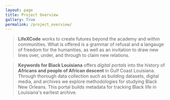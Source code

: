 ```yaml
---
layout: page
title: Project Overview
gallery: True
permalink: /project_overview/
---
```

> **LifeXCode** works to create futures beyond the academy and within communities. What is offered is a grammar of refusal and a langauge of freedom for the humanities, as well as an invitation to draw new lines over, under, and through to claim new relations.

> **Keywords for Black Louisiana** offers _digital portals_ into the history of __Africans and people of African descent__ in Gulf Coast Louisiana. Through thorough data collection such as building datasets, digital media, and archives we explore methodologies for studying Black New Orleans. This portal builds metadata for tracking Black life in Louisiana's earliest archive.